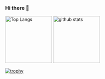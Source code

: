 ### Hi there 👋

<p align="left"> 
  <img alt="Top Langs" height="150px" src="https://github-readme-stats.vercel.app/api/top-langs/?username=Nine-777&layout=compact&show_icons=true&theme=onedark" />
  <img alt="github stats" height="150px" src="https://github-readme-stats.vercel.app/api?username=Nine-777&theme=onedark&show_icons=ture" />
</p>

[![trophy](https://github-profile-trophy.vercel.app/?username=Nine-777&theme=onedark&column=7
)](https://github.com/ryo-ma/github-profile-trophy)
